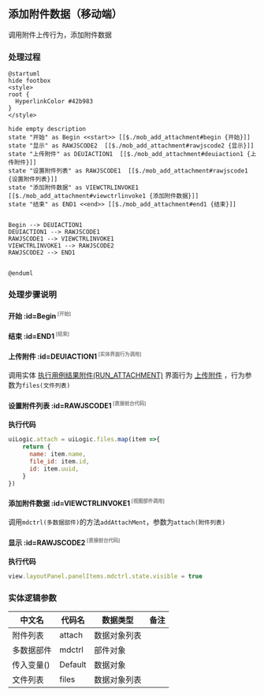 ## 添加附件数据（移动端） <!-- {docsify-ignore-all} -->

   调用附件上传行为，添加附件数据

### 处理过程

```plantuml
@startuml
hide footbox
<style>
root {
  HyperlinkColor #42b983
}
</style>

hide empty description
state "开始" as Begin <<start>> [[$./mob_add_attachment#begin {开始}]]
state "显示" as RAWJSCODE2  [[$./mob_add_attachment#rawjscode2 {显示}]]
state "上传附件" as DEUIACTION1  [[$./mob_add_attachment#deuiaction1 {上传附件}]]
state "设置附件列表" as RAWJSCODE1  [[$./mob_add_attachment#rawjscode1 {设置附件列表}]]
state "添加附件数据" as VIEWCTRLINVOKE1  [[$./mob_add_attachment#viewctrlinvoke1 {添加附件数据}]]
state "结束" as END1 <<end>> [[$./mob_add_attachment#end1 {结束}]]


Begin --> DEUIACTION1
DEUIACTION1 --> RAWJSCODE1
RAWJSCODE1 --> VIEWCTRLINVOKE1
VIEWCTRLINVOKE1 --> RAWJSCODE2
RAWJSCODE2 --> END1


@enduml
```


### 处理步骤说明

#### 开始 :id=Begin<sup class="footnote-symbol"> <font color=gray size=1>[开始]</font></sup>




#### 结束 :id=END1<sup class="footnote-symbol"> <font color=gray size=1>[结束]</font></sup>




#### 上传附件 :id=DEUIACTION1<sup class="footnote-symbol"> <font color=gray size=1>[实体界面行为调用]</font></sup>



调用实体 [执行用例结果附件(RUN_ATTACHMENT)](module/TestMgmt/run_attachment.md) 界面行为 [上传附件](module/TestMgmt/run_attachment#界面行为) ，行为参数为`files(文件列表)`

#### 设置附件列表 :id=RAWJSCODE1<sup class="footnote-symbol"> <font color=gray size=1>[直接前台代码]</font></sup>



<p class="panel-title"><b>执行代码</b></p>

```javascript
uiLogic.attach = uiLogic.files.map(item =>{
	return {
	  name: item.name,
	  file_id: item.id,
	  id: item.uuid,
	}
})
```

#### 添加附件数据 :id=VIEWCTRLINVOKE1<sup class="footnote-symbol"> <font color=gray size=1>[视图部件调用]</font></sup>



调用`mdctrl(多数据部件)`的方法`addAttachMent`，参数为`attach(附件列表)`
#### 显示 :id=RAWJSCODE2<sup class="footnote-symbol"> <font color=gray size=1>[直接前台代码]</font></sup>



<p class="panel-title"><b>执行代码</b></p>

```javascript
view.layoutPanel.panelItems.mdctrl.state.visible = true
```



### 实体逻辑参数

|    中文名   |    代码名    |  数据类型      |备注 |
| --------| --------| --------  | --------   |
|附件列表|attach|数据对象列表||
|多数据部件|mdctrl|部件对象||
|传入变量(<i class="fa fa-check"/></i>)|Default|数据对象||
|文件列表|files|数据对象列表||
